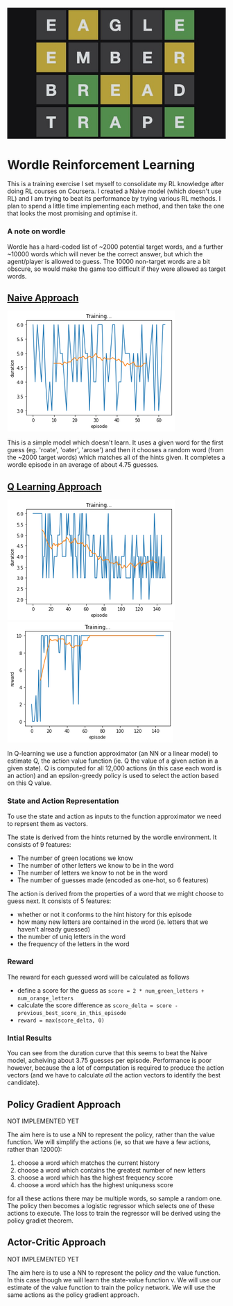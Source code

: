 ![squares](diagrams/squares.jpg)
# Wordle Reinforcement Learning

This is a training exercise I set myself to consolidate my RL knowledge after doing RL courses on Coursera.  I created a Naive model (which doesn't use RL) and I am trying to beat its performance by trying various RL methods.  I plan to spend a little time implementing each method, and then take the one that looks the most promising and optimise it.

### A note on wordle
Wordle has a hard-coded list of ~2000 potential target words, and a further ~10000 words which will never be the correct answer, but which the agent/player is allowed to guess.  The 10000 non-target words are a bit obscure, so would make the game too difficult if they were allowed as target words.

## [Naive Approach](Naive.ipynb) 

![naive-duration](diagrams/naive-duration.png)

This is a simple model which doesn't learn.  It uses a given word for the first guess (eg. 'roate', 'oater', 'arose') and then it chooses a random word (from the ~2000 target words) which matches all of the hints given.  It completes a wordle episode in an average of about 4.75 guesses.


## [Q Learning Approach](QLearn.ipynb)

![q-learning duration](diagrams/q-duration.png)
![q-learning reward](diagrams/q-reward.png)

In Q-learning we use a function approximator (an NN or a linear model) to estimate Q, the action value function (ie. Q the value of a given action in a given state).  Q is computed for all 12,000 actions (in this case each word is an action) and an epsilon-greedy policy is used to select the action based on this Q value.

### State and Action Representation
To use the state and action as inputs to the function approximator we need to reprsent them as vectors.

The state is derived from the hints returned by the wordle environment.  It consists of 9 features:
*  The number of green locations we know
*  The number of other letters we know to be in the word
*  The number of letters we know to not be in the word
*  The number of guesses made (encoded as one-hot, so 6 features)

The action is derived from the properties of a word that we might choose to guess next.  It consists of 5 features:
*  whether or not it conforms to the hint history for this episode
*  how many new letters are contained in the word (ie. letters that we haven't already guessed)
*  the number of uniq letters in the word
*  the frequency of the letters in the word

### Reward

The reward for each guessed word will be calculated as follows
*  define a score for the guess as ```score = 2 * num_green_letters + num_orange_letters```
*  calculate the score difference as ```score_delta = score - previous_best_score_in_this_episode```
*  ```reward = max(score_delta, 0)```

### Intial Results

You can see from the duration curve that this seems to beat the Naive model, acheiving about 3.75 guesses per episode.  Performance is poor however, because the a lot of computation is required to produce the action vectors (and we have to calculate *all* the action vectors to identify the best candidate).


## Policy Gradient Approach

NOT IMPLEMENTED YET

The aim here is to use a NN to represent the policy, rather than the value function.  We will simplify the actions (ie, so that we have a few actions, rather than 12000): 

1. choose a word which matches the current history
1. choose a word which contains the greatest number of new letters
1. choose a word which has the highest frequency score
1. choose a word which has the highest uniquness score

for all these actions there may be multiple words, so sample a random one.  The policy then becomes a logistic regressor which selects one of these actions to execute.  The loss to train the regressor will be derived using the policy gradiet theorem.


## Actor-Critic Approach

NOT IMPLEMENTED YET

The aim here is to use a NN to represent the policy *and* the value function. In this case though we will learn the state-value function v.  We will use our estimate of the value function to train the policy network.  We will use the same actions as the policy gradient approach. 
